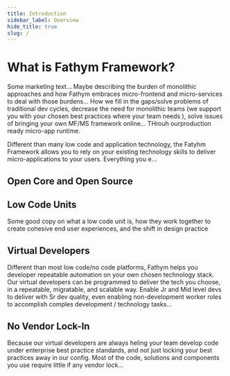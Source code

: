 ```yaml
---
title: Introduction
sidebar_label: Overview
hide_title: true
slug: /
---
```


# What is Fathym Framework?

Some marketing text... Maybe describing the burden of monolithic approaches and how Fathym embraces micro-frontend and micro-services to deal with those burdens...  How we fill in the gaps/solve problems of traditional dev cycles, decrease the need for monolithic teams (we support you with your chosen best practices where your team needs ), solve issues of bringing your own MF/MS framework online...  THrouh ourproduction ready micro-app runtime.

Different than many low code and application technology, the Fatyhm Framework allows you to rely on your existing technology skills to deliver micro-applications to your users.  Everything you e...

## Open Core and Open Source

## Low Code Units

Some good copy on what a low code unit is, how they work together to create cohesive end user experiences, and the shift in design practice

## Virtual Developers

Different than most low code/no code platforms, Fathym helps you developer repeatable automation on your own chosen technology stack.  Our virtual developers can be programmed to deliver the tech you choose, in a repeatable, migratable, and scalable way.  Enable Jr and Mid level devs to deliver with Sr dev quality, even enabling non-development worker roles to accomplish comples development / technology tasks...

## No Vendor Lock-In

Because our virtual developers are always heling your team develop code under enterprise best practice standards, and not just locking your best practices away in our config.  Most of the code, solutions and components you use require little if any vendor lock...
